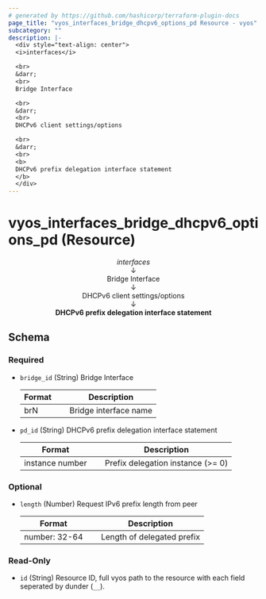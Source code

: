```yaml
---
# generated by https://github.com/hashicorp/terraform-plugin-docs
page_title: "vyos_interfaces_bridge_dhcpv6_options_pd Resource - vyos"
subcategory: ""
description: |-
  <div style="text-align: center">
  <i>interfaces</i>

  <br>
  &darr;
  <br>
  Bridge Interface

  <br>
  &darr;
  <br>
  DHCPv6 client settings/options

  <br>
  &darr;
  <br>
  <b>
  DHCPv6 prefix delegation interface statement
  </b>
  </div>
---
```


# vyos_interfaces_bridge_dhcpv6_options_pd (Resource)

<div style="text-align: center">
<i>interfaces</i>

<br>
&darr;
<br>
Bridge Interface

<br>
&darr;
<br>
DHCPv6 client settings/options

<br>
&darr;
<br>
<b>
DHCPv6 prefix delegation interface statement
</b>
</div>



<!-- schema generated by tfplugindocs -->
## Schema

### Required

- `bridge_id` (String) Bridge Interface

    |  Format &emsp; | Description  |
    |----------|---------------|
    |  brN  &emsp; |  Bridge interface name  |
- `pd_id` (String) DHCPv6 prefix delegation interface statement

    |  Format &emsp; | Description  |
    |----------|---------------|
    |  instance number  &emsp; |  Prefix delegation instance (>= 0)  |

### Optional

- `length` (Number) Request IPv6 prefix length from peer

    |  Format &emsp; | Description  |
    |----------|---------------|
    |  number: 32-64  &emsp; |  Length of delegated prefix  |

### Read-Only

- `id` (String) Resource ID, full vyos path to the resource with each field seperated by dunder (`__`).
